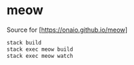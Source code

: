 # meow

Source for [https://onaio.github.io/meow]

``` haskell
stack build
stack exec meow build
stack exec meow watch
```

[https://onaio.github.io/meow]: https://onaio.github.io/meow
